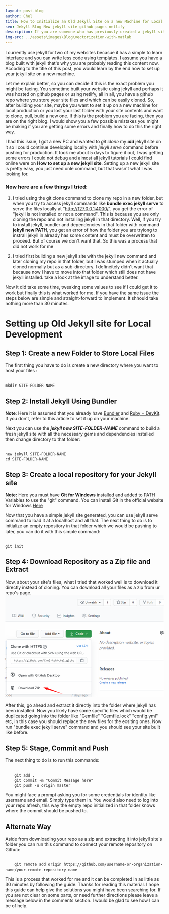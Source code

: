 ```yaml
---
layout: post-blog
author: Chel
title: How to Initialize an Old Jekyll Site on a new Machine for Local Development
seo: Jekyll Blog New jekyll site github pages netlify
description: If you are someone who has previously created a jekyll site with githubpages or netlify and wants to set it up on a new machine, this blog post is for you. Majority of tutorials on jekyll available on the internet are for those that wants to create a new jekyll site but what if you already got one u managed locally and want to set it up on a new machine. How do you go about that? Read on!
img-src: ../assets\images\Blog\vectorization-with-matlab
---
```

I currently use jekyll for two of my websites becasue it has a simple to learn interface and you can write less code using templates. I assume you have a blog built with jekyll that's why you are probably reading this content now. Accoding to the title of this post, you would learn by the end how to set up your jekyll site on a new machine. 

Let me explain better, so you can decide if this is the exact problem you might be facing. You sometime built your website using jekyll and perhaps it was hosted on github pages or using netlify, all in all, you have a github repo where you store your site files and which can be easily cloned. So, after building your site, maybe you want to set it up on a new machine for local production or you lost your last folder with your site contents and want to clone, pull, build a new one. If this is the problem you are facing, then you are on the right blog. I would show you a few possible mistakes you might be making if you are getting some errors and finally how to do this the right way.


I had this issue, I got a new PC and wanted to <em>git clone</em> my <em><b>old</b></em> jekyll site on it so I could continue developing locally with <em>jekyll serve</em> command before pushing for production. It took me about 5 days to figure it out, I was getting some errors I could not debug and almost all jekyll tutorials I could find online were on <b>How to set up a new jekyll site</b>. Setting up a new jekyll site is pretty easy, you just need onle command, but that wasn't what I was looking for.


<h3>Now here are a few things I tried:</h3>

1. I tried using the git clone command to clone my repo in a new folder, but when you try to access jekyll commands like <b>bundle exec jekyll serve</b> to serve the files locally at "http://127.0.0.1:4000/", you get the error of "jekyll is not installed or not a command". This is because you are only cloning the repo and not installing jekyll in that directory. Well, if you try to install jekyll, bundler and dependencies in that folder with command <b>jekyll new PATH</b>, you get an error of how the folder you are tryiong to instrall jekyll in already has some content and must be overwritten to proceed. But of course we don't want that. So this was a process that did not work for me

2. I tried first building a new jekyll site with the jekyll new command and later cloning my repo in that folder, but I was stumped when it actually cloned normally but as a sub-directory. I defineitely didn't want that because now I have to move into that folder which still does not have jekyll installed. take a look at the image to understand better.
    <img src="">

Now it did take some time, tweaking some values to see if I could get it to work but finally this is what worked for me. If you have the same issue the steps below are simple and straight-forward to implement. It shhould take nothing more than 30 minutes. 

<h1>Setting up Old Jekyll site for Local Development</h1>
<p style="clear: both;"></p>

<h2>Step 1: Create a new Folder to Store Local Files</h2>

The first thing you have to do is create a new directory where you want to host your files :
<pre><code class="css" style="padding: 0;">
mkdir SITE-FOLDER-NAME
</code></pre>
<h2>Step 2: Install Jekyll Using Bundler</h2>
<b>Note</b>: Here it is assumed that you already have <a href="">Bundler</a> and <a href="">Ruby + DevKit</a>. If you don't, refer to this article to set it up on your machine.

Next you can use the <em><b>jekyll new SITE-FOLDER-NAME</b></em> command to build a fresh jekyll site with all the necessary gems and dependencies installed then change directory to that folder:
<pre><code class="css" style="padding: 0;">
new jekyll SITE-FOLDER-NAME
cd SITE-FOLDER-NAME
</code></pre>

<h2>Step 3: Create a local repository for your Jekyll site</h2>
<b>Note:</b> Here you must have <b>Git for Windows</b> installed and added to PATH Variables to use the "git" command. You can install Git in the official website for Windows <a href="https://git-scm.com/download/win">Here</a>

Now that you have a simple jekyll site generated, you can use jekyll serve command to load it at a localhost and all that. The next thing to do is to initialize an empty repository in that folder which we would be pushing to later, you can do it with this simple command:
<pre><code class="css" style="padding: 0;">
git init
</code></pre>

<h2>Step 4: Download Repository as a Zip file and Extract</h2>

Now, about your site's files, what I tried that worked well is to download it directly instead of cloning. You can download all your files as a zip from ur repo's page. <br>
<img src="../../assets\images\Blog\download-repo-as-zip.png">

After this, go ahead and extract it directly into the folder where jekyll has been installed. Now you likely have some specific files which would be duplicated going into the folder like "Gemfile" "Gemfile.lock" "config.yml" etc, in this case you should replace the new files for the exsiting ones. Now run "bundle exec jekyll serve" command and you should see your site built like before. 

<h2>Step 5: Stage, Commit and Push</h2>
The next thing to do is to run this commands:
<pre><code class="css" style="padding: 0;">
	git add .
	git commit -m "Commit Message here"
	git push -u origin master
</code></pre>
You might face a prompt asking you for some credentials for identity like username and email. Simply type them in. You would also need to log into your repo afresh, this way the empty repo initialized in that folder knows where the commit should be pushed to.

<h2>Alternate Way</h2>
Aside from downloading your repo as a zip and extracting it into jekyll site's folder you can run this command to connect your remote repository on Github:
<pre><code class="css">
	git remote add origin https://github.com/username-or-organization-name/your-remote-repository-name
</code></pre>

<p style="clear: left;"></p>
This is a process that worked for me and it can be completed in as little as 30 minutes by following the guide. Thanks for reading this material. I hope this guide can help give the solutions you might have been searching for. If you are not clear on some parts, or need further directions please leave a message below in the comments section. I would be glad to see how I can be of help.